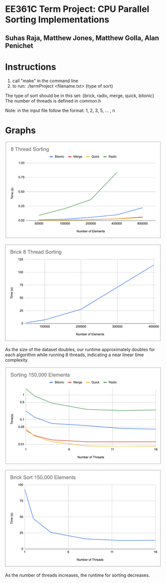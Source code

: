 # EE361C Term Project: CPU Parallel Sorting Implementations
## Suhas Raja, Matthew Jones, Matthew Golla, Alan Penichet

# Instructions

1. call "make" in the command line
2. to run: ./termProject <filename.txt>  {type of sort}

The type of sort should be in this set: {brick, radix, merge, quick, bitonic}
The number of threads is defined in common.h

Note: in the input file follow the format: 1, 2, 3, 5, ... , n

# Graphs

![Performance on increasingly sized datasets](/graphs/8threadsorting.png)

![Performance on increasingly sized datasets](/graphs/bricksorting.png)

As the size of the dataset doubles, our runtime approximately doubles for each algorithm while running 8 threads, indicating a near linear time complexity.


![Performance as threads increase](/graphs/sort150.png)

![Performance as threads increase](/graphs/bricksort150.png)

As the number of threads increases, the runtime for sorting decreases.
